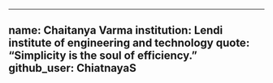 ---
name: Chaitanya Varma
institution: Lendi institute of engineering and technology
quote: “Simplicity is the soul of efficiency.” 
github_user: ChiatnayaS
---
